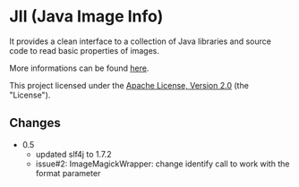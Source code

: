 # JII (Java Image Info) 

It provides a clean interface to a collection of Java 
libraries and source code to read basic properties of images.

More informations can be found [here](http://th-schwarz.github.com/JII/).

This project licensed under the [Apache License, Version 2.0](http://www.apache.org/licenses/LICENSE-2.0.html) (the "License").

## Changes 

* 0.5
  * updated slf4j to 1.7.2
  * issue#2: ImageMagickWrapper: change identify call to work with the format parameter